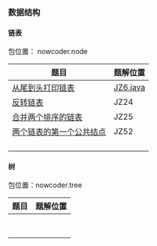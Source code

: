 ### 数据结构

#### 链表

包位置： nowcoder.node


| 题目                                                                                                                                                                                                                    | 题解位置 |
| ------------------------------------------------------------------------------------------------------------------------------------------------------------------------------------------------------------------------- | ---------- |
| [从尾到头打印链表](https://www.nowcoder.com/practice/d0267f7f55b3412ba93bd35cfa8e8035?tpId=13&tqId=23278&ru=%2Fpractice%2F75e878df47f24fdc9dc3e400ec6058ca&qru=%2Fta%2Fcoding-interviews%2Fquestion-ranking&sourceUrl=) | [JZ6.java](\node\JZ6.java) |
| [反转链表](https://www.nowcoder.com/practice/75e878df47f24fdc9dc3e400ec6058ca?tpId=13&tqId=23286)                                                                                                                       | JZ24     |
| [合并两个排序的链表](https://www.nowcoder.com/practice/d8b6b4358f774294a89de2a6ac4d9337?tpId=13&tqId=23267)                                                                                                             | JZ25     |
| [两个链表的第一个公共结点](https://www.nowcoder.com/practice/6ab1d9a29e88450685099d45c9e31e46?tpId=13&tqId=23257)                                                                                                       | JZ52     |
|                                                                                                                                                                                                                         |  |
|                                                                                                                                                                                                                         |          |
|                                                                                                                                                                                                                         |          |
|                                                                                                                                                                                                                         |          |

#### 树

包位置：nowcoder.tree


| 题目 | 题解位置 |
| ------ | ---------- |
|      |          |
|      |          |
|      |          |
|      |          |
|      |          |
|      |          |
|      |          |
|      |          |
